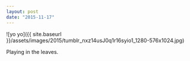 ```yaml
---
layout: post
date: "2015-11-17"
---
```


![yo yo]({{ site.baseurl }}/assets/images/2015/tumblr_nxz14usJ0q1r16syio1_1280-576x1024.jpg)

Playing in the leaves.
